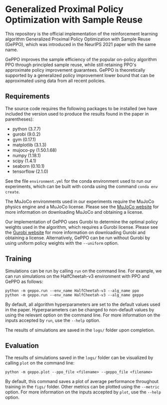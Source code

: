 # Generalized Proximal Policy Optimization with Sample Reuse

This repository is the official implementation of the reinforcement learning algorithm Generalized Proximal Policy Optimization with Sample Reuse (GePPO), which was introduced in the NeurIPS 2021 paper with the same name.

GePPO improves the sample efficiency of the popular on-policy algorithm PPO through principled sample reuse, while still retaining PPO's approximate policy improvement guarantees. GePPO is theoretically supported by a generalized policy improvement lower bound that can be approximated using data from all recent policies.

## Requirements

The source code requires the following packages to be installed (we have included the version used to produce the results found in the paper in parentheses):

- python (3.7.7)
- gurobi (9.0.2)
- gym (0.17.1)
- matplotlib (3.1.3)
- mujoco-py (1.50.1.68)
- numpy (1.18.1)
- scipy (1.4.1)
- seaborn (0.10.1)
- tensorflow (2.1.0)

See the file `environment.yml` for the conda environment used to run our experiments, which can be built with conda using the command `conda env create`.

The MuJoCo environments used in our experiments require the MuJoCo physics engine and a MuJoCo license. Please see the [MuJoCo website](https://www.roboti.us/license.html) for more information on downloading MuJoCo and obtaining a license. 

Our implementation of GePPO uses Gurobi to determine the optimal policy weights used in the algorithm, which requires a Gurobi license. Please see the [Gurobi website](https://www.gurobi.com/downloads/) for more information on downloading Gurobi and obtaining a license. Alternatively, GePPO can be run without Gurobi by using uniform policy weights with the `--uniform` option.

## Training

Simulations can be run by calling `run` on the command line. For example, we can run simulations on the HalfCheetah-v3 environment with PPO and GePPO as follows:

```
python -m geppo.run --env_name HalfCheetah-v3 --alg_name ppo
python -m geppo.run --env_name HalfCheetah-v3 --alg_name geppo
```

By default, all algorithm hyperparameters are set to the default values used in the paper. Hyperparameters can be changed to non-default values by using the relevant option on the command line. For more information on the inputs accepted by `run`, use the `--help` option.

The results of simulations are saved in the `logs/` folder upon completion.

## Evaluation

The results of simulations saved in the `logs/` folder can be visualized by calling `plot` on the command line:

```
python -m geppo.plot --ppo_file <filename> --geppo_file <filename>
```

By default, this command saves a plot of average performance throughout training in the `figs/` folder. Other metrics can be plotted using the `--metric` option. For more information on the inputs accepted by `plot`, use the `--help` option.